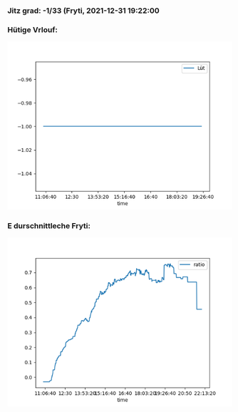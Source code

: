 ### Jitz grad: -1/33 (Fryti, 2021-12-31 19:22:00

### Hütige Vrlouf:
![Graph](Today.png)

### E durschnittleche Fryti:
![Graph](Fryti.png)